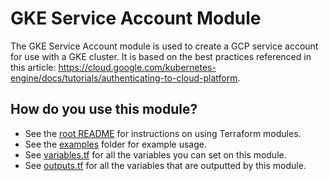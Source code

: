 # GKE Service Account Module

The GKE Service Account module is used to create a GCP service account for use with a GKE cluster. It is based on
the best practices referenced in this article:
https://cloud.google.com/kubernetes-engine/docs/tutorials/authenticating-to-cloud-platform.

## How do you use this module?

* See the [root README](https://github.com/gruntwork-io/terraform-google-gke/blob/master/README.md) for instructions on
using Terraform modules.
* See the [examples](https://github.com/gruntwork-io/terraform-google-gke/tree/master/examples) folder for example usage.
* See [variables.tf](https://github.com/gruntwork-io/terraform-google-gke/blob/master/modules/gke-service-account/variables.tf) for all the
variables you can set on this module.
* See [outputs.tf](https://github.com/gruntwork-io/terraform-google-gke/blob/master/modules/gke-service-account/outputs.tf) for all the variables
that are outputted by this module.
